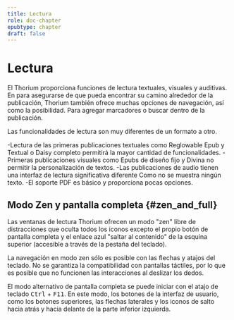 ```yaml
---
title: Lectura
role: doc-chapter
epubtype: chapter
draft: false
---
```


# Lectura

El Thorium  proporciona funciones de lectura textuales, visuales y auditivas. En
para asegurarse de que pueda encontrar su camino alrededor de la publicación,
Thorium  también ofrece muchas opciones de navegación, así como la posibilidad.
Para agregar marcadores o buscar dentro de la publicación.

Las funcionalidades de lectura son muy diferentes de un formato a otro.

-Lectura de las primeras publicaciones textuales como Reglowable Epub y Textual
    o Daisy completo permitirá la mayor cantidad de funcionalidades.
-Primeras publicaciones visuales como Epubs de diseño fijo y Divina
    no permitir la personalización de textos.
-Las publicaciones de audio tienen una interfaz de lectura significativa diferente
    Como no se muestra ningún texto.
-El soporte PDF es básico y proporciona pocas opciones.


## Modo Zen y pantalla completa {#zen_and_full}

Las ventanas de lectura Thorium ofrecen un modo "zen" libre de distracciones que oculta todos los iconos excepto el propio botón de pantalla completa y el enlace azul "saltar al contenido" de la esquina superior (accesible a través de la pestaña del teclado).

La navegación en modo zen sólo es posible con las flechas y atajos del teclado. No se garantiza la compatibilidad con pantallas táctiles, por lo que es posible que no funcionen las interacciones al deslizar los dedos.

El modo alternativo de pantalla completa se puede iniciar con el atajo de teclado
<kbd>Ctrl</kbd> + <kbd>F11</kbd>. En este modo, los botones de la interfaz de usuario, como los botones superiores, las flechas laterales y los iconos de salto hacia atrás y hacia delante de la parte inferior izquierda.

